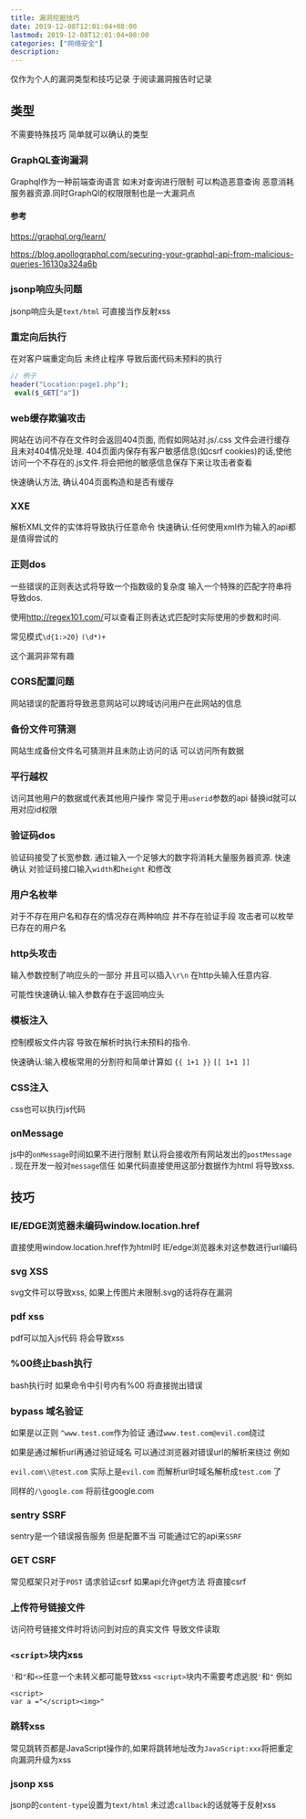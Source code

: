 ```yaml
---
title: 漏洞挖掘技巧
date: 2019-12-08T12:01:04+08:00
lastmod: 2019-12-08T12:01:04+08:00
categories: ["网络安全"]
description:
---
```

仅作为个人的漏洞类型和技巧记录 于阅读漏洞报告时记录



## 类型

不需要特殊技巧 简单就可以确认的类型

### GraphQL查询漏洞

Graphql作为一种前端查询语言 如未对查询进行限制 可以构造恶意查询 恶意消耗服务器资源.同时GraphQl的权限限制也是一大漏洞点

#### 参考

https://graphql.org/learn/

<https://blog.apollographql.com/securing-your-graphql-api-from-malicious-queries-16130a324a6b>

### jsonp响应头问题

jsonp响应头是`text/html` 可直接当作反射xss



### 重定向后执行

在对客户端重定向后 未终止程序 导致后面代码未预料的执行

```php
// 例子 
header("Location:page1.php");
 eval($_GET["a"])
```



### web缓存欺骗攻击

网站在访问不存在文件时会返回404页面, 而假如网站对.js/.css 文件会进行缓存 且未对404情况处理. 404页面内保存有客户敏感信息(如csrf cookies)的话,使他访问一个不存在的.js文件.将会把他的敏感信息保存下来让攻击者查看

快速确认方法, 确认404页面构造和是否有缓存



### XXE

解析XML文件的实体将导致执行任意命令  快速确认:任何使用xml作为输入的api都是值得尝试的



### 正则dos

一些错误的正则表达式将导致一个指数级的复杂度 输入一个特殊的匹配字符串将导致dos.

使用<http://regex101.com/>可以查看正则表达式匹配时实际使用的步数和时间. 

常见模式`\d{1:>20}` `(\d*)+`

这个漏洞非常有趣 



### CORS配置问题

网站错误的配置将导致恶意网站可以跨域访问用户在此网站的信息



### 备份文件可猜测

网站生成备份文件名可猜测并且未防止访问的话 可以访问所有数据



### 平行越权

访问其他用户的数据或代表其他用户操作 常见于用`userid`参数的api 替换id就可以用对应id权限



### 验证码dos

验证码接受了长宽参数. 通过输入一个足够大的数字将消耗大量服务器资源. 快速确认 对验证码接口输入`width`和`height`  和修改



### 用户名枚举

对于不存在用户名和存在的情况存在两种响应 并不存在验证手段 攻击者可以枚举已存在的用户名



### http头攻击

输入参数控制了响应头的一部分 并且可以插入`\r\n` 在http头输入任意内容.

可能性快速确认:输入参数存在于返回响应头 



### 模板注入

控制模板文件内容 导致在解析时执行未预料的指令. 

快速确认:输入模板常用的分割符和简单计算如 `{{ 1+1 }}` `[[ 1+1 ]]`



### CSS注入

css也可以执行js代码



### onMessage

js中的`onMessage`时间如果不进行限制 默认将会接收所有网站发出的`postMessage ` . 现在开发一般对`message`信任  如果代码直接使用这部分数据作为html 将导致xss. 



## 技巧

### IE/EDGE浏览器未编码window.location.href

直接使用window.location.href作为html时 IE/edge浏览器未对这参数进行url编码



### svg XSS

svg文件可以导致xss, 如果上传图片未限制.svg的话将存在漏洞



### pdf xss

pdf可以加入js代码 将会导致xss



### %00终止bash执行

bash执行时 如果命令中引号内有%00 将直接抛出错误



### bypass 域名验证 

如果是以正则 `^www.test.com`作为验证  通过`www.test.com@evil.com`绕过

如果是通过解析url再通过验证域名 可以通过浏览器对错误url的解析来绕过 例如

`evil.com\\@test.com` 实际上是`evil.com` 而解析url时域名解析成`test.com` 了

同样的`/\google.com` 将前往google.com



### sentry SSRF

sentry是一个错误报告服务 但是配置不当 可能通过它的api来`SSRF`



### GET CSRF

常见框架只对于`POST` 请求验证csrf 如果api允许get方法 将直接csrf



### 上传符号链接文件

访问符号链接文件时将访问到对应的真实文件 导致文件读取

### `<script>`块内xss
`'`和`"`和`<>`任意一个未转义都可能导致xss
`<script>`块内不需要考虑逃脱`'`和`"`
例如
```
<script>
var a ="</script><img>"
```

### 跳转xss
常见跳转页都是JavaScript操作的,如果将跳转地址改为`JavaScript:xxx`将把重定向漏洞升级为xss

### jsonp xss
jsonp的`content-type`设置为`text/html` 未过滤`callback`的话就等于反射xss
